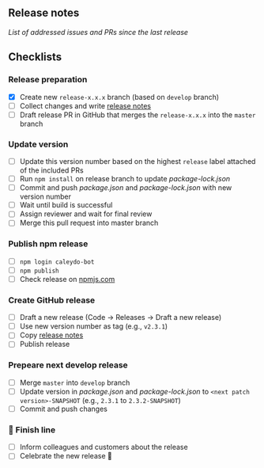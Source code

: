 ## Release notes

*List of addressed issues and PRs since the last release*


## Checklists

### Release preparation

* [x] Create new `release-x.x.x` branch (based on `develop` branch)
* [ ] Collect changes and write [release notes](#release-notes)
* [ ] Draft release PR in GitHub that merges the `release-x.x.x` into the `master` branch

### Update version

* [ ] Update this version number based on the highest `release` label attached of the included PRs
* [ ] Run `npm install` on release branch to update _package-lock.json_
* [ ] Commit and push *package.json* and *package-lock.json* with new version number
* [ ] Wait until build is successful
* [ ] Assign reviewer and wait for final review
* [ ] Merge this pull request into master branch

### Publish npm release

* [ ] `npm login caleydo-bot`
* [ ] `npm publish`
* [ ] Check release on [npmjs.com](https://www.npmjs.com)

### Create GitHub release

* [ ] Draft a new release (Code -> Releases -> Draft a new release)
* [ ] Use new version number as tag (e.g., `v2.3.1`)
* [ ] Copy [release notes](#release-notes)
* [ ] Publish release

### Prepeare next develop release

* [ ] Merge `master` into `develop` branch
* [ ] Update version in *package.json* and *package-lock.json* to `<next patch version>-SNAPSHOT` (e.g., `2.3.1` to `2.3.2-SNAPSHOT`)
* [ ] Commit and push changes

### 🏁 Finish line

* [ ] Inform colleagues and customers about the release
* [ ] Celebrate the new release 🥳
